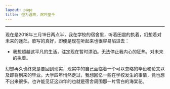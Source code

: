 ```yaml
---
layout: page
title: 但为君故，沉吟至今
---
```

---

  现在是2018年三月19日两点半，我在学校的宿舍里，听着田震的执着，幻想着对未来的迷茫。歌写的真好，即便是现在听起来也很容易陷进去：

  - 我想超越这平凡的生活，注定现在暂时漂泊。无法停止我内心的狂热，对未来的执着。

  幻想再久也终究是要回到现实，现实中的自己面临着一个可以忽略的毕设和论文以及即将到来的毕业。大学四年悄然走过，我想回忆一些在学校发生的事情，竟也想不出来很多。也许能见证这四年的也就是宿舍周围那一片雪白的海棠花。
